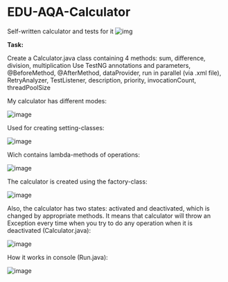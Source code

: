 # EDU-AQA-Calculator
Self-written calculator and tests for it
![img](https://user-images.githubusercontent.com/66497536/106016862-f2543100-60d0-11eb-879c-797423488599.png)

**Task:**

Create a Calculator.java class containing 4 methods: sum, difference, division, multiplication
Use TestNG annotations and parameters, @BeforeMethod, @AfterMethod, dataProvider, run in parallel (via .xml file), RetryAnalyzer, TestListener, description, priority, invocationCount, threadPoolSize

My calculator has different modes:

![image](https://user-images.githubusercontent.com/66497536/104688913-b0131300-5712-11eb-9a4b-0ab4663cb8dd.png)

Used for creating setting-classes:

![image](https://user-images.githubusercontent.com/66497536/104689236-39c2e080-5713-11eb-87b1-1abc0d9fe737.png)

Wich contains lambda-methods of operations:

![image](https://user-images.githubusercontent.com/66497536/104689110-01230700-5713-11eb-99f7-194feac15e77.png)

The calculator is created using the factory-class:

![image](https://user-images.githubusercontent.com/66497536/104688995-d3d65900-5712-11eb-82ee-f7a25a7a799a.png)

Also, the calculator has two states: activated and deactivated, which is changed by appropriate methods. It means that calculator will throw an Exception every time when you try to do any operation when it is deactivated (Calculator.java):

![image](https://user-images.githubusercontent.com/66497536/104689548-bfdf2700-5713-11eb-8e6f-635b34c394c9.png)

How it works in console (Run.java):

![image](https://user-images.githubusercontent.com/66497536/104689866-64616900-5714-11eb-901b-8d8d6fbc7fbc.png)
